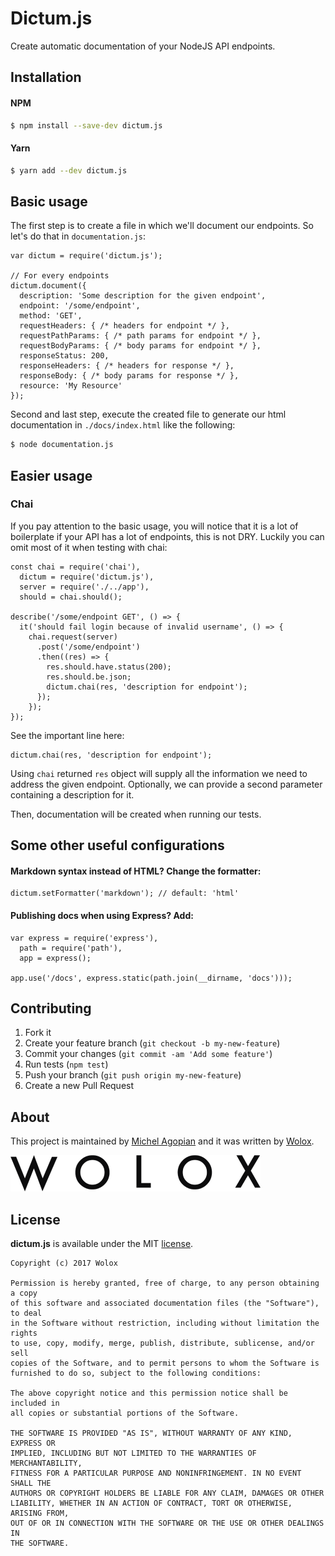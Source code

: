 # Dictum.js

Create automatic documentation of your NodeJS API endpoints.

## Installation

#### NPM

```bash
$ npm install --save-dev dictum.js
```

#### Yarn

```bash
$ yarn add --dev dictum.js
```

## Basic usage

The first step is to create a file in which we'll document our endpoints. So let's do that in `documentation.js`:

```node
var dictum = require('dictum.js');

// For every endpoints
dictum.document({
  description: 'Some description for the given endpoint',
  endpoint: '/some/endpoint',
  method: 'GET',
  requestHeaders: { /* headers for endpoint */ },
  requestPathParams: { /* path params for endpoint */ },
  requestBodyParams: { /* body params for endpoint */ },
  responseStatus: 200,
  responseHeaders: { /* headers for response */ },
  responseBody: { /* body params for response */ },
  resource: 'My Resource'
});
```

Second and last step, execute the created file to generate our html documentation in `./docs/index.html` like the following:

```bash
$ node documentation.js
```

## Easier usage

### Chai

If you pay attention to the basic usage, you will notice that it is a lot of boilerplate if your API has a lot of endpoints, this is not DRY. Luckily you can omit most of it when testing with chai:

```node
const chai = require('chai'),
  dictum = require('dictum.js'),
  server = require('./../app'),
  should = chai.should();

describe('/some/endpoint GET', () => {
  it('should fail login because of invalid username', () => {
    chai.request(server)
      .post('/some/endpoint')
      .then((res) => {
        res.should.have.status(200);
        res.should.be.json;
        dictum.chai(res, 'description for endpoint');
      });
    });
});
```
See the important line here:

```node
dictum.chai(res, 'description for endpoint');
```

Using `chai` returned `res` object will supply all the information we need to address the given endpoint. Optionally, we can provide a second parameter containing a description for it.

Then, documentation will be created when running our tests.

## Some other useful configurations

#### Markdown syntax instead of HTML? Change the formatter:

```node
dictum.setFormatter('markdown'); // default: 'html'
```

#### Publishing docs when using Express? Add:

```node
var express = require('express'),
  path = require('path'),
  app = express();

app.use('/docs', express.static(path.join(__dirname, 'docs')));
```

## Contributing

1. Fork it
2. Create your feature branch (`git checkout -b my-new-feature`)
3. Commit your changes (`git commit -am 'Add some feature'`)
5. Run tests (`npm test`)
6. Push your branch (`git push origin my-new-feature`)
7. Create a new Pull Request

## About ##

This project is maintained by [Michel Agopian](https://github.com/mishuagopian) and it was written by [Wolox](http://www.wolox.com.ar).

![Wolox](https://raw.githubusercontent.com/Wolox/press-kit/master/logos/logo_banner.png)

## License

**dictum.js** is available under the MIT [license](https://raw.githubusercontent.com/Wolox/dictum.js/master/LICENSE.md).

    Copyright (c) 2017 Wolox

    Permission is hereby granted, free of charge, to any person obtaining a copy
    of this software and associated documentation files (the "Software"), to deal
    in the Software without restriction, including without limitation the rights
    to use, copy, modify, merge, publish, distribute, sublicense, and/or sell
    copies of the Software, and to permit persons to whom the Software is
    furnished to do so, subject to the following conditions:

    The above copyright notice and this permission notice shall be included in
    all copies or substantial portions of the Software.

    THE SOFTWARE IS PROVIDED "AS IS", WITHOUT WARRANTY OF ANY KIND, EXPRESS OR
    IMPLIED, INCLUDING BUT NOT LIMITED TO THE WARRANTIES OF MERCHANTABILITY,
    FITNESS FOR A PARTICULAR PURPOSE AND NONINFRINGEMENT. IN NO EVENT SHALL THE
    AUTHORS OR COPYRIGHT HOLDERS BE LIABLE FOR ANY CLAIM, DAMAGES OR OTHER
    LIABILITY, WHETHER IN AN ACTION OF CONTRACT, TORT OR OTHERWISE, ARISING FROM,
    OUT OF OR IN CONNECTION WITH THE SOFTWARE OR THE USE OR OTHER DEALINGS IN
    THE SOFTWARE.
